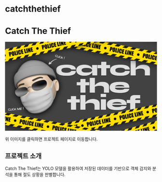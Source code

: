 # catchthethief

# Catch The Thief

[![Catch The Thief](./first.png)](https://oesnoeyh.github.io/catchthethief/)

위 이미지를 클릭하면 프로젝트 페이지로 이동합니다.

## 프로젝트 소개
Catch The Thief는 YOLO 모델을 활용하여  저장된 데이터를 기반으로 객체 감지와 분석을 통해 절도 상황을 판별합니다.
